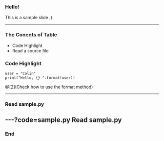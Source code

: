 ### Hello!

This is a sample slide ;)

---

### The Conents of Table
- Code Highlight
- Read a source file

### Code Highlight

```
user = "Colin"
print("Hello, {} ".format(user))
```
@[2](Check how to use the format method)

---

### Read sample.py

---?code=sample.py
Read sample.py
---

### End
